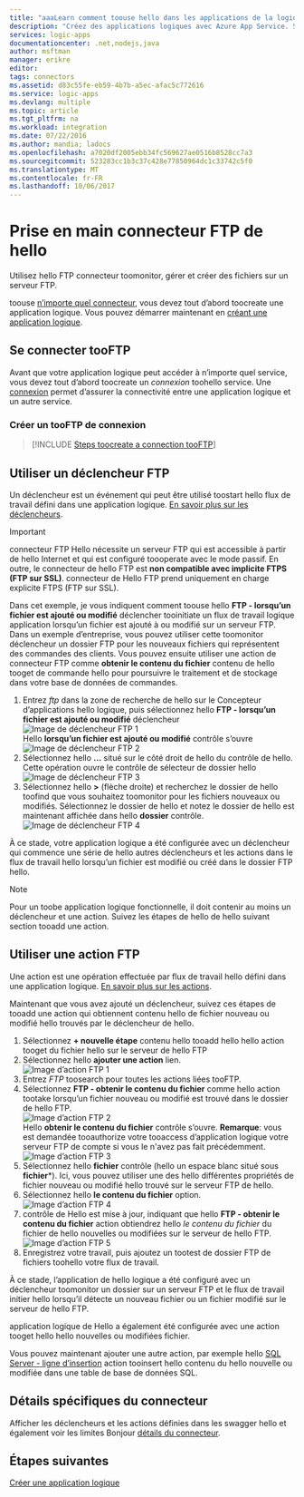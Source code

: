 ```yaml
---
title: "aaaLearn comment toouse hello dans les applications de la logique d’un connecteur FTP | Documents Microsoft"
description: "Créez des applications logiques avec Azure App Service. Se connecter tooFTP server toomanage vos fichiers. Vous pouvez exécuter diverses actions, comme charger, mettre à jour, obtenir et supprimer des fichiers dans le serveur FTP."
services: logic-apps
documentationcenter: .net,nodejs,java
author: msftman
manager: erikre
editor: 
tags: connectors
ms.assetid: d83c55fe-eb59-4b7b-a5ec-afac5c772616
ms.service: logic-apps
ms.devlang: multiple
ms.topic: article
ms.tgt_pltfrm: na
ms.workload: integration
ms.date: 07/22/2016
ms.author: mandia; ladocs
ms.openlocfilehash: a7020df2005ebb34fc569627ae0516b8528cc7a3
ms.sourcegitcommit: 523283cc1b3c37c428e77850964dc1c33742c5f0
ms.translationtype: MT
ms.contentlocale: fr-FR
ms.lasthandoff: 10/06/2017
---
```

# <a name="get-started-with-hello-ftp-connector"></a>Prise en main connecteur FTP de hello
Utilisez hello FTP connecteur toomonitor, gérer et créer des fichiers sur un serveur FTP. 

toouse [n’importe quel connecteur](apis-list.md), vous devez tout d’abord toocreate une application logique. Vous pouvez démarrer maintenant en [créant une application logique](../logic-apps/logic-apps-create-a-logic-app.md).

## <a name="connect-tooftp"></a>Se connecter tooFTP
Avant que votre application logique peut accéder à n’importe quel service, vous devez tout d’abord toocreate un *connexion* toohello service. Une [connexion](connectors-overview.md) permet d’assurer la connectivité entre une application logique et un autre service.  

### <a name="create-a-connection-tooftp"></a>Créer un tooFTP de connexion
> [!INCLUDE [Steps toocreate a connection tooFTP](../../includes/connectors-create-api-ftp.md)]
> 
> 

## <a name="use-a-ftp-trigger"></a>Utiliser un déclencheur FTP
Un déclencheur est un événement qui peut être utilisé toostart hello flux de travail défini dans une application logique. [En savoir plus sur les déclencheurs](../logic-apps/logic-apps-what-are-logic-apps.md#logic-app-concepts).  

> [!IMPORTANT]
> connecteur FTP Hello nécessite un serveur FTP qui est accessible à partir de hello Internet et qui est configuré toooperate avec le mode passif. En outre, le connecteur de hello FTP est **non compatible avec implicite FTPS (FTP sur SSL)**. connecteur de Hello FTP prend uniquement en charge explicite FTPS (FTP sur SSL).  
> 
> 

Dans cet exemple, je vous indiquent comment toouse hello **FTP - lorsqu’un fichier est ajouté ou modifié** déclencher tooinitiate un flux de travail logique application lorsqu’un fichier est ajouté à ou modifié sur un serveur FTP. Dans un exemple d’entreprise, vous pouvez utiliser cette toomonitor déclencheur un dossier FTP pour les nouveaux fichiers qui représentent des commandes des clients.  Vous pouvez ensuite utiliser une action de connecteur FTP comme **obtenir le contenu du fichier** contenu de hello tooget de commande hello pour poursuivre le traitement et de stockage dans votre base de données de commandes.

1. Entrez *ftp* dans la zone de recherche de hello sur le Concepteur d’applications hello logique, puis sélectionnez hello **FTP - lorsqu’un fichier est ajouté ou modifié** déclencheur   
   ![Image de déclencheur FTP 1](./media/connectors-create-api-ftp/ftp-trigger-1.png)  
   Hello **lorsqu’un fichier est ajouté ou modifié** contrôle s’ouvre  
   ![Image de déclencheur FTP 2](./media/connectors-create-api-ftp/ftp-trigger-2.png)  
2. Sélectionnez hello **...**  situé sur le côté droit de hello du contrôle de hello. Cette opération ouvre le contrôle de sélecteur de dossier hello  
   ![Image de déclencheur FTP 3](./media/connectors-create-api-ftp/ftp-trigger-3.png)  
3. Sélectionnez hello  **>**  (flèche droite) et recherchez le dossier de hello toofind que vous souhaitez toomonitor pour les fichiers nouveaux ou modifiés. Sélectionnez le dossier de hello et notez le dossier de hello est maintenant affichée dans hello **dossier** contrôle.  
   ![Image de déclencheur FTP 4](./media/connectors-create-api-ftp/ftp-trigger-4.png)   

À ce stade, votre application logique a été configurée avec un déclencheur qui commence une série de hello autres déclencheurs et les actions dans le flux de travail hello lorsqu’un fichier est modifié ou créé dans le dossier FTP hello. 

> [!NOTE]
> Pour un toobe application logique fonctionnelle, il doit contenir au moins un déclencheur et une action. Suivez les étapes de hello de hello suivant section tooadd une action.  
> 
> 

## <a name="use-a-ftp-action"></a>Utiliser une action FTP
Une action est une opération effectuée par flux de travail hello défini dans une application logique. [En savoir plus sur les actions](../logic-apps/logic-apps-what-are-logic-apps.md#logic-app-concepts).  

Maintenant que vous avez ajouté un déclencheur, suivez ces étapes de tooadd une action qui obtiennent contenu hello de fichier nouveau ou modifié hello trouvés par le déclencheur de hello.    

1. Sélectionnez **+ nouvelle étape** contenu hello tooadd hello hello action tooget du fichier hello sur le serveur de hello FTP  
2. Sélectionnez hello **ajouter une action** lien.  
   ![Image d’action FTP 1](./media/connectors-create-api-ftp/ftp-action-1.png)  
3. Entrez *FTP* toosearch pour toutes les actions liées tooFTP.
4. Sélectionnez **FTP - obtenir le contenu du fichier** comme hello action tootake lorsqu’un fichier nouveau ou modifié est trouvé dans le dossier de hello FTP.      
   ![Image d’action FTP 2](./media/connectors-create-api-ftp/ftp-action-2.png)  
   Hello **obtenir le contenu du fichier** contrôle s’ouvre. **Remarque**: vous est demandée tooauthorize votre tooaccess d’application logique votre serveur FTP de compte si vous le n'avez pas fait précédemment.  
   ![Image d’action FTP 3](./media/connectors-create-api-ftp/ftp-action-3.png)   
5. Sélectionnez hello **fichier** contrôle (hello un espace blanc situé sous **fichier***). Ici, vous pouvez utiliser une des hello différentes propriétés de fichier nouveau ou modifié hello trouvé sur le serveur FTP de hello.  
6. Sélectionnez hello **le contenu du fichier** option.  
   ![Image d’action FTP 4](./media/connectors-create-api-ftp/ftp-action-4.png)   
7. contrôle de Hello est mise à jour, indiquant que hello **FTP - obtenir le contenu du fichier** action obtiendrez hello *le contenu du fichier* du fichier de hello nouvelles ou modifiées sur le serveur de hello FTP.      
   ![Image d’action FTP 5](./media/connectors-create-api-ftp/ftp-action-5.png)     
8. Enregistrez votre travail, puis ajoutez un tootest de dossier FTP de fichiers toohello votre flux de travail.    

À ce stade, l’application de hello logique a été configuré avec un déclencheur toomonitor un dossier sur un serveur FTP et le flux de travail initier hello lorsqu’il détecte un nouveau fichier ou un fichier modifié sur le serveur de hello FTP. 

application logique de Hello a également été configurée avec une action tooget hello hello nouvelles ou modifiées fichier.

Vous pouvez maintenant ajouter une autre action, par exemple hello [SQL Server - ligne d’insertion](connectors-create-api-sqlazure.md) action tooinsert hello contenu du hello nouvelle ou modifiée dans une table de base de données SQL.  

## <a name="connector-specific-details"></a>Détails spécifiques du connecteur

Afficher les déclencheurs et les actions définies dans les swagger hello et également voir les limites Bonjour [détails du connecteur](/connectors/ftpconnector/). 

## <a name="next-steps"></a>Étapes suivantes
[Créer une application logique](../logic-apps/logic-apps-create-a-logic-app.md)

